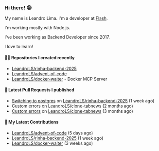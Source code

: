 ### Hi there! 😁 

My name is Leandro Lima. I'm a developer at [Flash](https://flashapp.com.br/).  

I'm working mostly with Node.js. 

I've been working as Backend Developer since 2017. 

I love to learn!  

#### 👨‍💻 Repositories I created recently
- [LeandroLS/rinha-backend-2025](https://github.com/LeandroLS/rinha-backend-2025)
- [LeandroLS/advent-of-code](https://github.com/LeandroLS/advent-of-code)
- [LeandroLS/docker-waiter](https://github.com/LeandroLS/docker-waiter) - Docker MCP Server

#### 🔨 Latest Pull Requests I published

- [Switching to postgres](https://github.com/LeandroLS/rinha-backend-2025/pull/1) on [LeandroLS/rinha-backend-2025](https://github.com/LeandroLS/rinha-backend-2025) (1 week ago)
- [Custom errors](https://github.com/LeandroLS/clone-tabnews/pull/32) on [LeandroLS/clone-tabnews](https://github.com/LeandroLS/clone-tabnews) (2 months ago)
- [Custom errors](https://github.com/LeandroLS/clone-tabnews/pull/31) on [LeandroLS/clone-tabnews](https://github.com/LeandroLS/clone-tabnews) (3 months ago)

#### :construction_worker: My Latest Contributions

- [LeandroLS/advent-of-code](https://github.com/LeandroLS/advent-of-code) (5 days ago)
- [LeandroLS/rinha-backend-2025](https://github.com/LeandroLS/rinha-backend-2025) (1 week ago)
- [LeandroLS/docker-waiter](https://github.com/LeandroLS/docker-waiter) (3 weeks ago)

